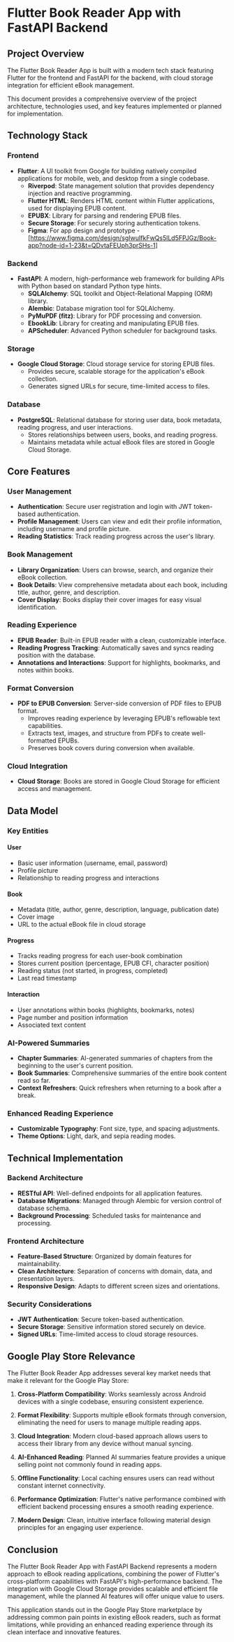 # Flutter Book Reader App with FastAPI Backend

## Project Overview

The Flutter Book Reader App is built with a modern tech stack featuring Flutter for the frontend and FastAPI for the backend, with cloud storage integration for efficient eBook management.

This document provides a comprehensive overview of the project architecture, technologies used, and key features implemented or planned for implementation.

## Technology Stack

### Frontend

- **Flutter**: A UI toolkit from Google for building natively compiled applications for mobile, web, and desktop from a single codebase.
  - **Riverpod**: State management solution that provides dependency injection and reactive programming.
  - **Flutter HTML**: Renders HTML content within Flutter applications, used for displaying EPUB content.
  - **EPUBX**: Library for parsing and rendering EPUB files.
  - **Secure Storage**: For securely storing authentication tokens.
  - **Figma**: For app design and prototype - [https://www.figma.com/design/sgIwuIfkFwQs5lLd5FPJGz/Book-app?node-id=1-23&t=QDvtaFEUph3prSHs-1]

### Backend

- **FastAPI**: A modern, high-performance web framework for building APIs with Python based on standard Python type hints.
  - **SQLAlchemy**: SQL toolkit and Object-Relational Mapping (ORM) library.
  - **Alembic**: Database migration tool for SQLAlchemy.
  - **PyMuPDF (fitz)**: Library for PDF processing and conversion.
  - **EbookLib**: Library for creating and manipulating EPUB files.
  - **APScheduler**: Advanced Python scheduler for background tasks.

### Storage

- **Google Cloud Storage**: Cloud storage service for storing EPUB files.
  - Provides secure, scalable storage for the application's eBook collection.
  - Generates signed URLs for secure, time-limited access to files.

### Database

- **PostgreSQL**: Relational database for storing user data, book metadata, reading progress, and user interactions.
  - Stores relationships between users, books, and reading progress.
  - Maintains metadata while actual eBook files are stored in Google Cloud Storage.

## Core Features

### User Management

- **Authentication**: Secure user registration and login with JWT token-based authentication.
- **Profile Management**: Users can view and edit their profile information, including username and profile picture.
- **Reading Statistics**: Track reading progress across the user's library.

### Book Management

- **Library Organization**: Users can browse, search, and organize their eBook collection.
- **Book Details**: View comprehensive metadata about each book, including title, author, genre, and description.
- **Cover Display**: Books display their cover images for easy visual identification.

### Reading Experience

- **EPUB Reader**: Built-in EPUB reader with a clean, customizable interface.
- **Reading Progress Tracking**: Automatically saves and syncs reading position with the database.
- **Annotations and Interactions**: Support for highlights, bookmarks, and notes within books.

### Format Conversion

- **PDF to EPUB Conversion**: Server-side conversion of PDF files to EPUB format.
  - Improves reading experience by leveraging EPUB's reflowable text capabilities.
  - Extracts text, images, and structure from PDFs to create well-formatted EPUBs.
  - Preserves book covers during conversion when available.

### Cloud Integration

- **Cloud Storage**: Books are stored in Google Cloud Storage for efficient access and management.

## Data Model

### Key Entities

#### User

- Basic user information (username, email, password)
- Profile picture
- Relationship to reading progress and interactions

#### Book

- Metadata (title, author, genre, description, language, publication date)
- Cover image
- URL to the actual eBook file in cloud storage

#### Progress

- Tracks reading progress for each user-book combination
- Stores current position (percentage, EPUB CFI, character position)
- Reading status (not started, in progress, completed)
- Last read timestamp

#### Interaction

- User annotations within books (highlights, bookmarks, notes)
- Page number and position information
- Associated text content


### AI-Powered Summaries

- **Chapter Summaries**: AI-generated summaries of chapters from the beginning to the user's current position.
- **Book Summaries**: Comprehensive summaries of the entire book content read so far.
- **Context Refreshers**: Quick refreshers when returning to a book after a break.

### Enhanced Reading Experience

- **Customizable Typography**: Font size, type, and spacing adjustments.
- **Theme Options**: Light, dark, and sepia reading modes.

## Technical Implementation

### Backend Architecture

- **RESTful API**: Well-defined endpoints for all application features.
- **Database Migrations**: Managed through Alembic for version control of database schema.
- **Background Processing**: Scheduled tasks for maintenance and processing.

### Frontend Architecture

- **Feature-Based Structure**: Organized by domain features for maintainability.
- **Clean Architecture**: Separation of concerns with domain, data, and presentation layers.
- **Responsive Design**: Adapts to different screen sizes and orientations.

### Security Considerations

- **JWT Authentication**: Secure token-based authentication.
- **Secure Storage**: Sensitive information stored securely on device.
- **Signed URLs**: Time-limited access to cloud storage resources.

## Google Play Store Relevance

The Flutter Book Reader App addresses several key market needs that make it relevant for the Google Play Store:

1. **Cross-Platform Compatibility**: Works seamlessly across Android devices with a single codebase, ensuring consistent experience.

2. **Format Flexibility**: Supports multiple eBook formats through conversion, eliminating the need for users to manage multiple reading apps.

3. **Cloud Integration**: Modern cloud-based approach allows users to access their library from any device without manual syncing.

4. **AI-Enhanced Reading**: Planned AI summaries feature provides a unique selling point not commonly found in reading apps.

5. **Offline Functionality**: Local caching ensures users can read without constant internet connectivity.

6. **Performance Optimization**: Flutter's native performance combined with efficient backend processing ensures a smooth reading experience.

7. **Modern Design**: Clean, intuitive interface following material design principles for an engaging user experience.

## Conclusion

The Flutter Book Reader App with FastAPI Backend represents a modern approach to eBook reading applications, combining the power of Flutter's cross-platform capabilities with FastAPI's high-performance backend. The integration with Google Cloud Storage provides scalable and efficient file management, while the planned AI features will offer unique value to users.

This application stands out in the Google Play Store marketplace by addressing common pain points in existing eBook readers, such as format limitations, while providing an enhanced reading experience through its clean interface and innovative features.
